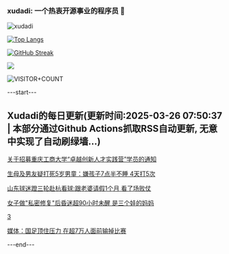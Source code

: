 ### xudadi: 一个热衷开源事业的程序员 👋

![xudadi](https://github-readme-stats-git-masterorgs-github-readme-stats-team.vercel.app/api?username=xudadi)

[![Top Langs](https://github-readme-stats.vercel.app/api/top-langs/?username=xudadi)](https://github.com/anuraghazra/github-readme-stats)

[![GitHub Streak](https://streak-stats.demolab.com?user=xudadi&locale=zh_Hans)](https://git.io/streak-stats)

![](https://raw.githubusercontent.com/xudadi/xudadi/main/assets/github-contribution-grid-snake.svg)

![VISITOR+COUNT](https://komarev.com/ghpvc/?username=xudadi&label=VISITOR+COUNT)


---start---

## Xudadi的每日更新(更新时间:2025-03-26 07:50:37 | 本部分通过Github Actions抓取RSS自动更新, 无意中实现了自动刷绿墙...)

[关于招募重庆工商大学“卓越创新人才实践营”学员的通知](https://www.gongkaoleida.com/article/2335621)

[生母及男友疑打死5岁男童：嫌孩子7点半不睡 4天打5次](https://m.163.com/news/article/JRH24KK705561G0D.html)

[山东球迷蹬三轮赴杭看球:跟老婆请假1个月 看了场败仗](https://m.163.com/news/article/JRHFHJ5H0514D3UH.html)

[女子做"私密修复"后昏迷超90小时未醒 是三个娃的妈妈](https://m.163.com/news/article/JRHDPSE20001899O.html)

[3](https://m.163.com/touch/news/sub/domestic)

[媒体：国足顶住压力 在超7万人面前输掉比赛](https://m.163.com/news/article/JRHDM14T0514BE2Q.html)

---end---
